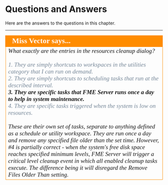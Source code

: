 # Questions and Answers #

Here are the answers to the questions in this chapter.

---

<!--Person X Says Section-->

<table style="border-spacing: 0px">
<tr>
<td style="vertical-align:middle;background-color:darkorange;border: 2px solid darkorange">
<i class="fa fa-quote-left fa-lg fa-pull-left fa-fw" style="color:white;padding-right: 12px;vertical-align:text-top"></i>
<span style="color:white;font-size:x-large;font-weight: bold;font-family:serif">Miss Vector says...</span>
</td>
</tr>

<tr>
<td style="border: 1px solid darkorange">
<span style="font-family:serif; font-style:italic; font-size:larger">
What exactly are the entries in the resources cleanup dialog?
<br><br><span style="color:lightslategrey">1. They are simply shortcuts to workspaces in the utilities category that I can run on demand.</span> 
<br><span style="color:lightslategrey">2. They are simply shortcuts to scheduling tasks that run at the described interval.</span>
<br><span style="font-weight:bold">3. They are specific tasks that FME Server runs once a day to help in system maintenance. </span>
<br><span style="color:lightslategrey">4. They are specific tasks triggered when the system is low on resources.</span>
<br><br>These are their own set of tasks, separate to anything defined as a schedule or utility workspace. They are run once a day and remove any specified file older than the set time. However, #4 is partially correct - when the system's free disk space reaches specified minimum levels, FME Server will trigger a critical level cleanup event in which all enabled cleanup tasks execute. The difference being it will disregard the Remove Files Older Than setting.
</span>
</td>
</tr>
</table>
